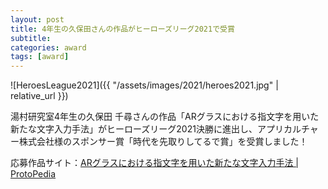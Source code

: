 ```yaml
---
layout: post
title: 4年生の久保田さんの作品がヒーローズリーグ2021で受賞
subtitle: 
categories: award
tags: [award]
---
```

![HeroesLeague2021]({{ "/assets/images/2021/heroes2021.jpg" | relative_url }})

湯村研究室4年生の久保田 千尋さんの作品「ARグラスにおける指文字を用いた新たな文字入力手法」がヒーローズリーグ2021決勝に進出し、アプリカルチャー株式会社様のスポンサー賞「時代を先取りしてるで賞」を受賞しました！

応募作品サイト：[ARグラスにおける指文字を用いた新たな文字入力手法 | ProtoPedia](https://protopedia.net/prototype/2698)